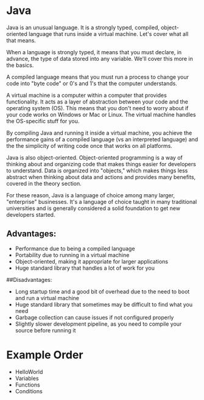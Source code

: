 # Java

Java is an unusual language. It is a strongly typed, compiled, object-oriented language that runs inside a virtual machine. Let's cover what all that means.

When a language is strongly typed, it means that you must declare, in advance, the type of data stored into any variable. We'll cover this more in the basics.

A compiled language means that you must run a process to change your code into "byte code" or 0's and 1's that the computer understands.

A virtual machine is a computer within a computer that provides functionality. It acts as a layer of abstraction between your code and the operating system (OS). This means that you don't need to worry about if your code works on Windows or Mac or Linux. The virtual machine handles the OS-specific stuff for you.

By compiling Java and running it inside a virtual machine, you achieve the performance gains of a compiled language (vs an interpreted language) and the the simplicity of writing code once that works on all platforms.

Java is also object-oriented. Object-oriented programming is a way of thinking about and organizing code that makes things easier for developers to understand. Data is organized into "objects," which makes things less abstract when thinking about data and actions and provides many benefits, covered in the theory section.

For these reason, Java is a language of choice among many larger, "enterprise" businesses. It's a language of choice taught in many traditional universities and is generally considered a solid foundation to get new developers started.

## Advantages:
* Performance due to being a compiled language
* Portability due to running in a virtual machine
* Object-oriented, making it appropriate for larger applications
* Huge standard library that handles a lot of work for you

##Disadvantages:
* Long startup time and a good bit of overhead due to the need to boot and run a virtual machine
* Huge standard library that sometimes may be difficult to find what you need
* Garbage collection can cause issues if not configured properly
* Slightly slower development pipeline, as you need to compile your source before running it

# Example Order

* HelloWorld
* Variables
* Functions
* Conditions
